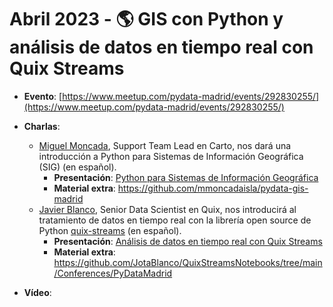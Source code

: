 # Abril 2023 - 🌎 GIS con Python y análisis de datos en tiempo real con Quix Streams

- **Evento**: [https://www.meetup.com/pydata-madrid/events/292830255/](https://www.meetup.com/pydata-madrid/events/292830255/)

- **Charlas**:
  - [Miguel Moncada](https://www.linkedin.com/in/mmoncadaisla/), Support Team Lead en Carto, nos dará una introducción a Python para Sistemas de Información Geográfica (SIG) (en español).
    - **Presentación**: [Python para Sistemas de Información Geográfica](python-para-sistemas-de-informacion-geografica.pdf)
    - **Material extra**: https://github.com/mmoncadaisla/pydata-gis-madrid
  - [Javier Blanco](https://www.linkedin.com/in/javier-blanco-cordero-71373656/), Senior Data Scientist en Quix, nos introducirá al tratamiento de datos en tiempo real con la librería open source de Python [quix-streams](https://github.com/quixio/quix-streams) (en español).
    - **Presentación**: [Análisis de datos en tiempo real con Quix Streams](https://github.com/PyDataMadrid/material/blob/main/012-abril-2023-42madrid/An%C3%A1lisis%20de%20datos%20en%20tiempo%20real%20con%20Quix%20Streams.pdf)
    - **Material extra**: https://github.com/JotaBlanco/QuixStreamsNotebooks/tree/main/Conferences/PyDataMadrid
    
- **Vídeo**: 
